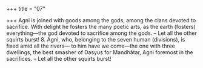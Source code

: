 +++
title = "07"

+++
Agni is joined with goods among the gods, among the clans devoted to  sacrifice.
With delight he fosters the many poetic arts, as the earth (fosters)
everything—the god devoted to sacrifice among the gods.
– Let all the other squirts burst! 8. Agni, who, belonging to the seven human (divisions), is fixed amid all  the rivers—
to him have we come—the one with three dwellings, the best smasher of  Dasyus for Mandhātar, Agni foremost in the sacrifices.
– Let all the other squirts burst!